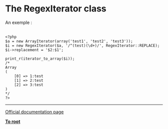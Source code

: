 # The RegexIterator class



An exemple :<br><br>

```
<?php
$a = new ArrayIterator(array('test1', 'test2', 'test3'));
$i = new RegexIterator($a, '/^(test)(\d+)/', RegexIterator::REPLACE);
$i->replacement = '$2:$1';
       
print_r(iterator_to_array($i));
/*
Array
(
    [0] => 1:test
    [1] => 2:test
    [2] => 3:test
)
*/
?>
```
  

---

[Official documentation page](https://www.php.net/manual/en/class.regexiterator.php)

**[To root](/README.md)**